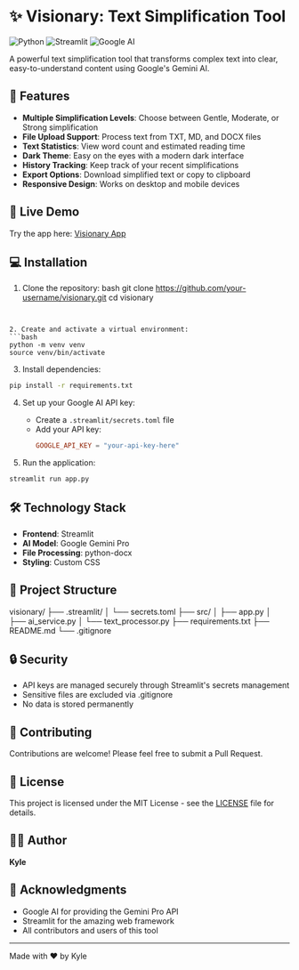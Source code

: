 # ✨ Visionary: Text Simplification Tool

![Python](https://img.shields.io/badge/Python-3.8+-blue.svg)
![Streamlit](https://img.shields.io/badge/Streamlit-1.32.0+-red.svg)
![Google AI](https://img.shields.io/badge/Google%20AI-Gemini-yellow.svg)

A powerful text simplification tool that transforms complex text into clear, easy-to-understand content using Google's Gemini AI.

## 🌟 Features

- **Multiple Simplification Levels**: Choose between Gentle, Moderate, or Strong simplification
- **File Upload Support**: Process text from TXT, MD, and DOCX files
- **Text Statistics**: View word count and estimated reading time
- **Dark Theme**: Easy on the eyes with a modern dark interface
- **History Tracking**: Keep track of your recent simplifications
- **Export Options**: Download simplified text or copy to clipboard
- **Responsive Design**: Works on desktop and mobile devices

## 🚀 Live Demo

Try the app here: [Visionary App](https://visionary-kgjkfzxjfwjsdaxieyr7qr.streamlit.app/)

## 💻 Installation

1. Clone the repository: 
bash
git clone https://github.com/your-username/visionary.git
cd visionary
```


2. Create and activate a virtual environment:
```bash
python -m venv venv
source venv/bin/activate
```

3. Install dependencies:
```bash
pip install -r requirements.txt
```


4. Set up your Google AI API key:
   - Create a `.streamlit/secrets.toml` file
   - Add your API key:
     ```toml
     GOOGLE_API_KEY = "your-api-key-here"
     ```

5. Run the application:
```bash
streamlit run app.py
```


## 🛠️ Technology Stack

- **Frontend**: Streamlit
- **AI Model**: Google Gemini Pro
- **File Processing**: python-docx
- **Styling**: Custom CSS

## 📁 Project Structure

visionary/
├── .streamlit/
│ └── secrets.toml
├── src/
│ ├── app.py
│ ├── ai_service.py
│ └── text_processor.py
├── requirements.txt
├── README.md
└── .gitignore


## 🔒 Security

- API keys are managed securely through Streamlit's secrets management
- Sensitive files are excluded via .gitignore
- No data is stored permanently

## 🤝 Contributing

Contributions are welcome! Please feel free to submit a Pull Request.

## 📝 License

This project is licensed under the MIT License - see the [LICENSE](LICENSE) file for details.

## 👨‍💻 Author

**Kyle**

## 🙏 Acknowledgments

- Google AI for providing the Gemini Pro API
- Streamlit for the amazing web framework
- All contributors and users of this tool

---
Made with ❤️ by Kyle